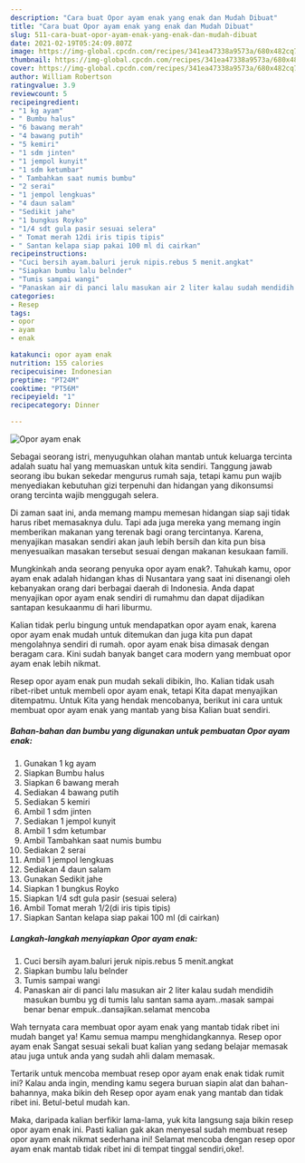 ```yaml
---
description: "Cara buat Opor ayam enak yang enak dan Mudah Dibuat"
title: "Cara buat Opor ayam enak yang enak dan Mudah Dibuat"
slug: 511-cara-buat-opor-ayam-enak-yang-enak-dan-mudah-dibuat
date: 2021-02-19T05:24:09.807Z
image: https://img-global.cpcdn.com/recipes/341ea47338a9573a/680x482cq70/opor-ayam-enak-foto-resep-utama.jpg
thumbnail: https://img-global.cpcdn.com/recipes/341ea47338a9573a/680x482cq70/opor-ayam-enak-foto-resep-utama.jpg
cover: https://img-global.cpcdn.com/recipes/341ea47338a9573a/680x482cq70/opor-ayam-enak-foto-resep-utama.jpg
author: William Robertson
ratingvalue: 3.9
reviewcount: 5
recipeingredient:
- "1 kg ayam"
- " Bumbu halus"
- "6 bawang merah"
- "4 bawang putih"
- "5 kemiri"
- "1 sdm jinten"
- "1 jempol kunyit"
- "1 sdm ketumbar"
- " Tambahkan saat numis bumbu"
- "2 serai"
- "1 jempol lengkuas"
- "4 daun salam"
- "Sedikit jahe"
- "1 bungkus Royko"
- "1/4 sdt gula pasir sesuai selera"
- " Tomat merah 12di iris tipis tipis"
- " Santan kelapa siap pakai 100 ml di cairkan"
recipeinstructions:
- "Cuci bersih ayam.baluri jeruk nipis.rebus 5 menit.angkat"
- "Siapkan bumbu lalu belnder"
- "Tumis sampai wangi"
- "Panaskan air di panci lalu masukan air 2 liter kalau sudah mendidih masukan bumbu yg di tumis lalu santan sama ayam..masak sampai benar benar empuk..dansajikan.selamat mencoba"
categories:
- Resep
tags:
- opor
- ayam
- enak

katakunci: opor ayam enak 
nutrition: 155 calories
recipecuisine: Indonesian
preptime: "PT24M"
cooktime: "PT56M"
recipeyield: "1"
recipecategory: Dinner

---
```



![Opor ayam enak](https://img-global.cpcdn.com/recipes/341ea47338a9573a/680x482cq70/opor-ayam-enak-foto-resep-utama.jpg)

Sebagai seorang istri, menyuguhkan olahan mantab untuk keluarga tercinta adalah suatu hal yang memuaskan untuk kita sendiri. Tanggung jawab seorang ibu bukan sekedar mengurus rumah saja, tetapi kamu pun wajib menyediakan kebutuhan gizi terpenuhi dan hidangan yang dikonsumsi orang tercinta wajib menggugah selera.

Di zaman  saat ini, anda memang mampu memesan hidangan siap saji tidak harus ribet memasaknya dulu. Tapi ada juga mereka yang memang ingin memberikan makanan yang terenak bagi orang tercintanya. Karena, menyajikan masakan sendiri akan jauh lebih bersih dan kita pun bisa menyesuaikan masakan tersebut sesuai dengan makanan kesukaan famili. 



Mungkinkah anda seorang penyuka opor ayam enak?. Tahukah kamu, opor ayam enak adalah hidangan khas di Nusantara yang saat ini disenangi oleh kebanyakan orang dari berbagai daerah di Indonesia. Anda dapat menyajikan opor ayam enak sendiri di rumahmu dan dapat dijadikan santapan kesukaanmu di hari liburmu.

Kalian tidak perlu bingung untuk mendapatkan opor ayam enak, karena opor ayam enak mudah untuk ditemukan dan juga kita pun dapat mengolahnya sendiri di rumah. opor ayam enak bisa dimasak dengan beragam cara. Kini sudah banyak banget cara modern yang membuat opor ayam enak lebih nikmat.

Resep opor ayam enak pun mudah sekali dibikin, lho. Kalian tidak usah ribet-ribet untuk membeli opor ayam enak, tetapi Kita dapat menyajikan ditempatmu. Untuk Kita yang hendak mencobanya, berikut ini cara untuk membuat opor ayam enak yang mantab yang bisa Kalian buat sendiri.

<!--inarticleads1-->

##### Bahan-bahan dan bumbu yang digunakan untuk pembuatan Opor ayam enak:

1. Gunakan 1 kg ayam
1. Siapkan  Bumbu halus
1. Siapkan 6 bawang merah
1. Sediakan 4 bawang putih
1. Sediakan 5 kemiri
1. Ambil 1 sdm jinten
1. Sediakan 1 jempol kunyit
1. Ambil 1 sdm ketumbar
1. Ambil  Tambahkan saat numis bumbu
1. Sediakan 2 serai
1. Ambil 1 jempol lengkuas
1. Sediakan 4 daun salam
1. Gunakan Sedikit jahe
1. Siapkan 1 bungkus Royko
1. Siapkan 1/4 sdt gula pasir (sesuai selera)
1. Ambil  Tomat merah 1/2(di iris tipis tipis)
1. Siapkan  Santan kelapa siap pakai 100 ml (di cairkan)




<!--inarticleads2-->

##### Langkah-langkah menyiapkan Opor ayam enak:

1. Cuci bersih ayam.baluri jeruk nipis.rebus 5 menit.angkat
1. Siapkan bumbu lalu belnder
1. Tumis sampai wangi
1. Panaskan air di panci lalu masukan air 2 liter kalau sudah mendidih masukan bumbu yg di tumis lalu santan sama ayam..masak sampai benar benar empuk..dansajikan.selamat mencoba




Wah ternyata cara membuat opor ayam enak yang mantab tidak ribet ini mudah banget ya! Kamu semua mampu menghidangkannya. Resep opor ayam enak Sangat sesuai sekali buat kalian yang sedang belajar memasak atau juga untuk anda yang sudah ahli dalam memasak.

Tertarik untuk mencoba membuat resep opor ayam enak enak tidak rumit ini? Kalau anda ingin, mending kamu segera buruan siapin alat dan bahan-bahannya, maka bikin deh Resep opor ayam enak yang mantab dan tidak ribet ini. Betul-betul mudah kan. 

Maka, daripada kalian berfikir lama-lama, yuk kita langsung saja bikin resep opor ayam enak ini. Pasti kalian gak akan menyesal sudah membuat resep opor ayam enak nikmat sederhana ini! Selamat mencoba dengan resep opor ayam enak mantab tidak ribet ini di tempat tinggal sendiri,oke!.

